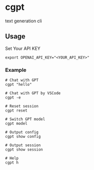 # cgpt

text generation cli

## Usage

Set Your API KEY

```
export OPENAI_API_KEY="<YOUR_API_KEY>"
```

### Example

```
# Chat with GPT
cgpt "hello"

# Chat with GPT by VSCode
cgpt -e

# Reset session
cgpt reset

# Switch GPT model
cgpt model

# Output config
cgpt show config

# Output session
cgpt show session

# Help
cgpt h
```
